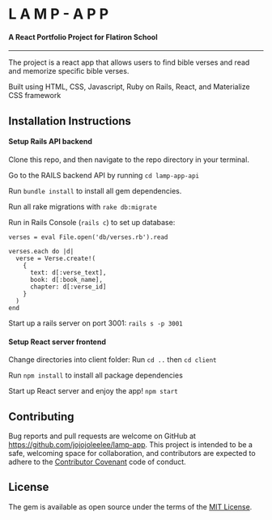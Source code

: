 # L A M P - A P P
#### A React Portfolio Project for Flatiron School
---

The project is a react app that allows users to find bible verses and read and memorize specific bible verses.

Built using HTML, CSS, Javascript, Ruby on Rails, React, and Materialize CSS framework


## Installation Instructions

#### Setup Rails API backend

Clone this repo, and then navigate to the repo directory in your terminal.

Go to the RAILS backend API by running `cd lamp-app-api`

Run `bundle install` to install all gem dependencies.

Run all rake migrations with `rake db:migrate`

Run in Rails Console (`rails c`) to set up database:

```
verses = eval File.open('db/verses.rb').read

verses.each do |d|
  verse = Verse.create!(
    {
      text: d[:verse_text],
      book: d[:book_name],
      chapter: d[:verse_id]
    }
  )
end

```

Start up a rails server on port 3001: `rails s -p 3001`

#### Setup React server frontend

Change directories into client folder: Run `cd ..` then `cd client`

Run `npm install` to install all package dependencies

Start up React server and enjoy the app! `npm start`


## Contributing

Bug reports and pull requests are welcome on GitHub at https://github.com/jojojoleelee/lamp-app. This project is intended to be a safe, welcoming space for collaboration, and contributors are expected to adhere to the [Contributor Covenant](http://contributor-covenant.org) code of conduct.

## License

The gem is available as open source under the terms of the [MIT License](https://opensource.org/licenses/MIT).
